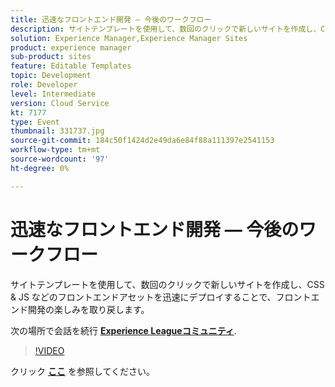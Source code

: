 ```yaml
---
title: 迅速なフロントエンド開発 — 今後のワークフロー
description: サイトテンプレートを使用して、数回のクリックで新しいサイトを作成し、CSS & JS などのフロントエンドアセットを迅速にデプロイすることで、フロントエンド開発の楽しみを取り戻します。 このセッションは、Adobe Developers Live Content イベントの一部として配信されました。
solution: Experience Manager,Experience Manager Sites
product: experience manager
sub-product: sites
feature: Editable Templates
topic: Development
role: Developer
level: Intermediate
version: Cloud Service
kt: 7177
type: Event
thumbnail: 331737.jpg
source-git-commit: 184c50f1424d2e49da6e84f88a111397e2541153
workflow-type: tm+mt
source-wordcount: '97'
ht-degree: 0%

---
```



# 迅速なフロントエンド開発 — 今後のワークフロー

サイトテンプレートを使用して、数回のクリックで新しいサイトを作成し、CSS &amp; JS などのフロントエンドアセットを迅速にデプロイすることで、フロントエンド開発の楽しみを取り戻します。

次の場所で会話を続行 **[Experience Leagueコミュニティ](http://adobe.ly/36Yd3v6)**.

>[!VIDEO](https://video.tv.adobe.com/v/331737/?quality=12&learn=on&hidetitle=true)

クリック **[ここ](/help/adobe-developers-live/assets/rapid-frontend-devlopment.pdf)** を参照してください。
